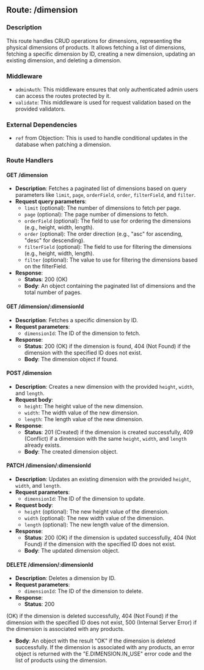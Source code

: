 ## Route: /dimension

### Description

This route handles CRUD operations for dimensions, representing the physical dimensions of products. It allows fetching a list of dimensions, fetching a specific dimension by ID, creating a new dimension, updating an existing dimension, and deleting a dimension.

### Middleware

- `adminAuth`: This middleware ensures that only authenticated admin users can access the routes protected by it.
- `validate`: This middleware is used for request validation based on the provided validators.

### External Dependencies

- `ref` from Objection: This is used to handle conditional updates in the database when patching a dimension.

### Route Handlers

#### GET /dimension

- **Description**: Fetches a paginated list of dimensions based on query parameters like `limit`, `page`, `orderField`, `order`, `filterField`, and `filter`.
- **Request query parameters**:
  - `limit` (optional): The number of dimensions to fetch per page.
  - `page` (optional): The page number of dimensions to fetch.
  - `orderField` (optional): The field to use for ordering the dimensions (e.g., height, width, length).
  - `order` (optional): The order direction (e.g., "asc" for ascending, "desc" for descending).
  - `filterField` (optional): The field to use for filtering the dimensions (e.g., height, width, length).
  - `filter` (optional): The value to use for filtering the dimensions based on the filterField.
- **Response**:
  - **Status**: 200 (OK)
  - **Body**: An object containing the paginated list of dimensions and the total number of pages.

#### GET /dimension/:dimensionId

- **Description**: Fetches a specific dimension by ID.
- **Request parameters**:
  - `dimensionId`: The ID of the dimension to fetch.
- **Response**:
  - **Status**: 200 (OK) if the dimension is found, 404 (Not Found) if the dimension with the specified ID does not exist.
  - **Body**: The dimension object if found.

#### POST /dimension

- **Description**: Creates a new dimension with the provided `height`, `width`, and `length`.
- **Request body**:
  - `height`: The height value of the new dimension.
  - `width`: The width value of the new dimension.
  - `length`: The length value of the new dimension.
- **Response**:
  - **Status**: 201 (Created) if the dimension is created successfully, 409 (Conflict) if a dimension with the same `height`, `width`, and `length` already exists.
  - **Body**: The created dimension object.

#### PATCH /dimension/:dimensionId

- **Description**: Updates an existing dimension with the provided `height`, `width`, and `length`.
- **Request parameters**:
  - `dimensionId`: The ID of the dimension to update.
- **Request body**:
  - `height` (optional): The new height value of the dimension.
  - `width` (optional): The new width value of the dimension.
  - `length` (optional): The new length value of the dimension.
- **Response**:
  - **Status**: 200 (OK) if the dimension is updated successfully, 404 (Not Found) if the dimension with the specified ID does not exist.
  - **Body**: The updated dimension object.

#### DELETE /dimension/:dimensionId

- **Description**: Deletes a dimension by ID.
- **Request parameters**:
  - `dimensionId`: The ID of the dimension to delete.
- **Response**:
  - **Status**: 200

 (OK) if the dimension is deleted successfully, 404 (Not Found) if the dimension with the specified ID does not exist, 500 (Internal Server Error) if the dimension is associated with any products.
  - **Body**: An object with the result "OK" if the dimension is deleted successfully. If the dimension is associated with any products, an error object is returned with the "E.DIMENSION.IN_USE" error code and the list of products using the dimension.
